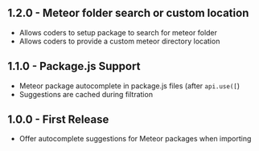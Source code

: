 ## 1.2.0 - Meteor folder search or custom location
* Allows coders to setup package to search for meteor folder
* Allows coders to provide a custom meteor directory location

## 1.1.0 - Package.js Support
* Meteor package autocomplete in package.js files (after `api.use([`)
* Suggestions are cached during filtration

## 1.0.0 - First Release
* Offer autocomplete suggestions for Meteor packages when importing
